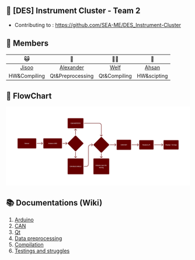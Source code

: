 ## **📍 [DES] Instrument Cluster - Team 2**
- Contributing to : https://github.com/SEA-ME/DES_Instrument-Cluster

## 📍 Members
|🐱|🐰|🐻‍❄️|🐶|
|:------:|:---:|:---:|:------:|
|[Jisoo](https://github.com/nimo-my)|[Alexander](https://github.com/atoepper)|[Welf](https://github.com/Welf42)|[Ahsan](https://github.com/Ahsanbaloch)|
|HW&Compiling|Qt&Preprocessing|Qt&Compiling|HW&scipting|

## 📍 FlowChart
![flowchart](documentation/assets/flowchart.jpg)

## 📚 Documentations (Wiki)
01. [Arduino](https://github.com/SEA-ME-ForcePush/Instrument-Cluster/wiki/%5B1%5D-Arduino)
02. [CAN](https://github.com/SEA-ME-ForcePush/Instrument-Cluster/wiki/%5B2%5D-CAN)
03. [Qt](https://github.com/SEA-ME-ForcePush/Instrument-Cluster/wiki/%5B3%5D-Qt)
04. [Data preprocessing](https://github.com/SEA-ME-ForcePush/Instrument-Cluster/wiki/%5B4%5D-Data-preprocessing)
05. [Compilation](https://github.com/SEA-ME-ForcePush/Instrument-Cluster/wiki/%5B4%5D-Compilation)
06. [Testings and struggles](https://github.com/SEA-ME-ForcePush/Instrument-Cluster/wiki/%5B%E2%80%90%5D-Testings-and-Struggles)


